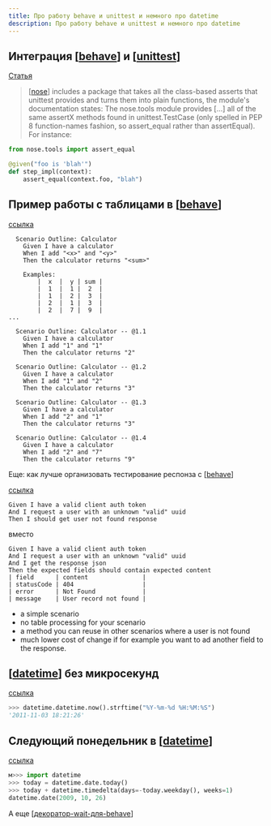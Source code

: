 ```yaml
---
title: Про работу behave и unittest и немного про datetime
description: Про работу behave и unittest и немного про datetime
---
```


## Интеграция [[behave]] и [[unittest]]

[Статья](https://stackoverflow.com/questions/35286430/integrating-behave-or-lettuce-with-python-unittest)

> [[nose]] includes a package that takes all the class-based asserts that unittest provides and turns them into plain functions, the module's documentation states:
> The nose.tools module provides [...] all of the same assertX methods found in unittest.TestCase (only spelled in PEP 8 function-names fashion, so assert_equal rather than assertEqual).
> For instance:

```python
from nose.tools import assert_equal

@given("foo is 'blah'")
def step_impl(context):
    assert_equal(context.foo, "blah")
```

## Пример работы с таблицами в [[behave]]

[ссылка](https://jenisys.github.io/behave.example/tutorials/tutorial10.html)

```behave
  Scenario Outline: Calculator
    Given I have a calculator
    When I add "<x>" and "<y>"
    Then the calculator returns "<sum>"

    Examples:
        |  x  |  y | sum |
        |  1  |  1 |  2  |
        |  1  |  2 |  3  |
        |  2  |  1 |  3  |
        |  2  |  7 |  9  |
...

  Scenario Outline: Calculator -- @1.1  
    Given I have a calculator            
    When I add "1" and "1"               
    Then the calculator returns "2"     

  Scenario Outline: Calculator -- @1.2   
    Given I have a calculator            
    When I add "1" and "2"               
    Then the calculator returns "3"      

  Scenario Outline: Calculator -- @1.3   
    Given I have a calculator           
    When I add "2" and "1"               
    Then the calculator returns "3" 

  Scenario Outline: Calculator -- @1.4
    Given I have a calculator        
    When I add "2" and "7"              
    Then the calculator returns "9"  
```

Еще: как лучше организовать тестирование респонза с [[behave]]

[ссылка](https://stackoverflow.com/questions/50627578/specify-behave-table-row-data-type)

```behave
Given I have a valid client auth token
And I request a user with an unknown "valid" uuid
Then I should get user not found response
```

вместо

```behave
Given I have a valid client auth token
And I request a user with an unknown "valid" uuid
And I get the response json
Then the expected fields should contain expected content
| field      | content               |
| statusCode | 404                   |
| error      | Not Found             |
| message    | User record not found |
```

- a simple scenario
- no table processing for your scenario
- a method you can reuse in other scenarios where a user is not found
- much lower cost of change if for example you want to ad another field to the response.

## [[datetime]] без микросекунд

[ссылка](https://stackoverflow.com/questions/7999935/python-datetime-to-string-without-microsecond-component)

```python
>>> datetime.datetime.now().strftime("%Y-%m-%d %H:%M:%S")
'2011-11-03 18:21:26'
```

## Следующий понедельник в [[datetime]]

[ссылка](https://overcoder.net/q/17889/%D0%BD%D0%B0%D0%B9%D1%82%D0%B8-%D0%B4%D0%B0%D1%82%D1%83-%D0%BF%D0%BE%D0%BD%D0%B5%D0%B4%D0%B5%D0%BB%D1%8C%D0%BD%D0%B8%D0%BA%D0%B0-%D1%81-python)

```python
м>>> import datetime
>>> today = datetime.date.today()
>>> today + datetime.timedelta(days=-today.weekday(), weeks=1)
datetime.date(2009, 10, 26)
```

А еще [[декоратор-wait-для-behave]]

[//begin]: # "Autogenerated link references for markdown compatibility"
[behave]: ../notes/behave "Behave"
[unittest]: ../notes/unittest "Unittest"
[nose]: ../notes/nose "Nose"
[behave]: ../notes/behave "Behave"
[behave]: ../notes/behave "Behave"
[datetime]: ../notes/datetime "Datetime"
[datetime]: ../notes/datetime "Datetime"
[декоратор-wait-для-behave]: ../notes/декоратор-wait-для-behave "Декоратор wait для "
[//end]: # "Autogenerated link references"